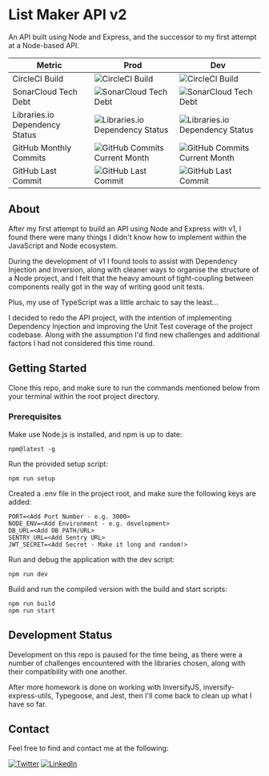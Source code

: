 # List Maker API v2

An API built using Node and Express, and the successor to my first attempt at a Node-based API.

<div align="center">
  
| Metric | Prod | Dev |
| ----------- | ----------- | ----------- |
| CircleCI Build | ![CircleCI Build](https://img.shields.io/circleci/build/github/mittell/list-maker-api-v2/main?style=for-the-badge) | ![CircleCI Build](https://img.shields.io/circleci/build/github/mittell/list-maker-api-v2/dev?style=for-the-badge)
| SonarCloud Tech Debt | ![SonarCloud Tech Debt](https://img.shields.io/sonar/tech_debt/mittell_list-maker-api-v2/main?server=https%3A%2F%2Fsonarcloud.io&style=for-the-badge) | ![SonarCloud Tech Debt](https://img.shields.io/sonar/tech_debt/mittell_list-maker-api-v2/dev?server=https%3A%2F%2Fsonarcloud.io&style=for-the-badge)
| Libraries.io Dependency Status | ![Libraries.io Dependency Status](https://img.shields.io/librariesio/github/mittell/list-maker-api-v2?style=for-the-badge) | ![Libraries.io Dependency Status](https://img.shields.io/librariesio/github/mittell/list-maker-api-v2?style=for-the-badge)
| GitHub Monthly Commits | ![GitHub Commits Current Month](https://img.shields.io/github/commit-activity/m/mittell/list-maker-api-v2/main?style=for-the-badge) | ![GitHub Commits Current Month](https://img.shields.io/github/commit-activity/m/mittell/list-maker-api-v2/dev?style=for-the-badge)
| GitHub Last Commit | ![GitHub Last Commit](https://img.shields.io/github/last-commit/mittell/list-maker-api-v2/main?style=for-the-badge) | ![GitHub Last Commit](https://img.shields.io/github/last-commit/mittell/list-maker-api-v2/dev?style=for-the-badge)

</div>

## About

After my first attempt to build an API using Node and Express with v1, I found there were many things I didn't know how to implement within the JavaScript and Node ecosystem.

During the development of v1 I found tools to assist with Dependency Injection and Inversion, along with cleaner ways to organise the structure of a Node project, and I felt that the heavy amount of tight-coupling between components really got in the way of writing good unit tests.

Plus, my use of TypeScript was a little archaic to say the least...

I decided to redo the API project, with the intention of implementing Dependency Injection and improving the Unit Test coverage of the project codebase. Along with the assumption I'd find new challenges and additional factors I had not considered this time round.

## Getting Started

Clone this repo, and make sure to run the commands mentioned below from your terminal within the root project directory.

### Prerequisites

Make use Node.js is installed, and npm is up to date:

    npm@latest -g

Run the provided setup script:

    npm run setup

Created a .env file in the project root, and make sure the following keys are added:

    PORT=<Add Port Number - e.g. 3000>
    NODE_ENV=<Add Environment - e.g. development>
    DB_URL=<Add DB PATH/URL>
    SENTRY_URL=<Add Sentry URL>
    JWT_SECRET=<Add Secret - Make it long and random!>

Run and debug the application with the dev script:

    npm run dev

Build and run the compiled version with the build and start scripts:

    npm run build
    npm run start

## Development Status

Development on this repo is paused for the time being, as there were a number of challenges encountered with the libraries chosen, along with their compatibility with one another.

After more homework is done on working with InversifyJS, inversify-express-utils, Typegoose, and Jest, then I'll come back to clean up what I have so far.

## Contact

Feel free to find and contact me at the following:

[![Twitter](https://img.shields.io/badge/Twitter-%231DA1F2.svg?style=for-the-badge&logo=Twitter&logoColor=white)](https://twitter.com/CMittell)
[![LinkedIn](https://img.shields.io/badge/LinkedIn-%230077B5.svg?style=for-the-badge&logo=linkedin&logoColor=white)](https://www.linkedin.com/in/chris-mittell/)

</div>
